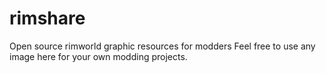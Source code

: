 # rimshare
Open source rimworld graphic resources for modders
Feel free to use any image here for your own modding projects.
